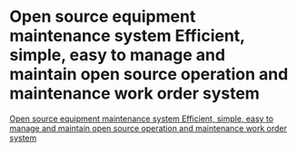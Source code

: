 # Open source equipment maintenance system Efficient, simple, easy to manage and maintain open source operation and maintenance work order system
[Open source equipment maintenance system Efficient, simple, easy to manage and maintain open source operation and maintenance work order system](https://aiwithcloud.com/2022/09/19/open_source_equipment_maintenance_system_efficient_simple_easy_to_manage_and_maintain_open_source_operation_and_maintenance_work_order_system/)